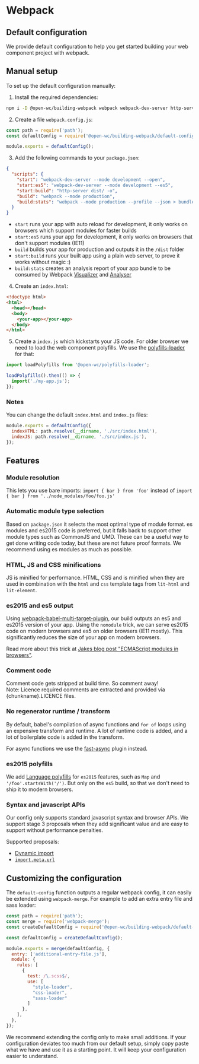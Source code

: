 # Webpack

[//]: # (AUTO INSERT HEADER PREPUBLISH)

## Default configuration
We provide default configuration to help you get started building your web component project with webpack.

## Manual setup
To set up the default configuration manually:

1. Install the required dependencies:
```bash
npm i -D @open-wc/building-webpack webpack webpack-dev-server http-server
```

2. Create a file `webpack.config.js`:
```javascript
const path = require('path');
const defaultConfig = require('@open-wc/building-webpack/default-config');

module.exports = defaultConfig();
```

3. Add the following commands to your `package.json`:
```json
{
  "scripts": {
    "start": "webpack-dev-server --mode development --open",
    "start:es5": "webpack-dev-server --mode development --es5",
    "start:build": "http-server dist/ -o",
    "build": "webpack --mode production",
    "build:stats": "webpack --mode production --profile --json > bundle-stats.json"
  }
}
```
- `start` runs your app with auto reload for development, it only works on browsers which support modules for faster builds
- `start:es5` runs your app for development, it only works on browsers that don't support modules (IE11)
- `build` builds your app for production and outputs it in the `/dist` folder
- `start:build` runs your built app using a plain web server, to prove it works without magic :)
- `build:stats` creates an analysis report of your app bundle to be consumed by Webpack [Visualizer](https://chrisbateman.github.io/webpack-visualizer/) and [Analyser](https://webpack.github.io/analyse/)

4. Create an `index.html`:
```html
<!doctype html>
<html>
  <head></head>
  <body>
    <your-app></your-app>
  </body>
</html>
```

5. Create a `index.js` which kickstarts your JS code.
For older browser we need to load the web component polyfills. We use the [polyfills-loader](https://open-wc.org/building/polyfills-loader.html) for that:

```javascript
import loadPolyfills from '@open-wc/polyfills-loader';

loadPolyfills().then(() => {
  import('./my-app.js');
});
```

### Notes
You can change the default `index.html` and `index.js` files:

```javascript
module.exports = defaultConfig({
  indexHTML: path.resolve(__dirname, './src/index.html'),
  indexJS: path.resolve(__dirname, './src/index.js'),
});
```

## Features

### Module resolution
This lets you use bare imports: `import { bar } from 'foo'` instead of `import { bar } from '../node_modules/foo/foo.js'`

### Automatic module type selection
Based on `package.json` it selects the most optimal type of module format. es modules and es2015 code is preferred, but it falls back to support other module types such as CommonJS and UMD. These can be a useful way to get done writing code today, but these are not future proof formats. We recommend using es modules as much as possible.

### HTML, JS and CSS minifications
JS is minified for performance. HTML, CSS and is minified when they are used in combination with the `html` and `css` template tags from `lit-html` and `lit-element`.

### es2015 and es5 output
Using [webpack-babel-multi-target-plugin](https://www.npmjs.com/package/webpack-babel-multi-target-plugin), our build outputs an es5 and es2015 version of your app. Using the `nomodule` trick, we can serve es2015 code on modern browsers and es5 on older browsers (IE11 mostly). This significantly reduces the size of your app on modern browsers.

Read more about this trick at [Jakes blog post "ECMAScript modules in browsers"](https://jakearchibald.com/2017/es-modules-in-browsers/).

### Comment code
Comment code gets stripped at build time. So comment away!  
Note: Licence required comments are extracted and provided via {chunkname}.LICENCE files.

### No regenerator runtime / transform
By default, babel's compilation of async functions and `for of` loops using an expensive transform and runtime. A lot of runtime code is added, and a lot of boilerplate code is added in the transform.

For async functions we use the [fast-async](https://github.com/MatAtBread/fast-async) plugin instead.

### es2015 polyfills
We add [Language polyfills](https://github.com/zloirock/core-js) for `es2015` features, such as `Map` and `'/foo'.startsWith('/')`. But only on the `es5` build, so that we don't need to ship it to modern browsers.

### Syntax and javascript APIs
Our config only supports standard javascript syntax and browser APIs. We support stage 3 proposals when they add significant value and are easy to support without performance penalties.

Supported proposals:
- [Dynamic import](https://github.com/tc39/proposal-dynamic-import)
- [`import.meta.url`](https://github.com/tc39/proposal-import-meta)

## Customizing the configuration
The `default-config` function outputs a regular webpack config, it can easily be extended using `webpack-merge`. For example to add an extra entry file and sass loader:

```javascript
const path = require('path');
const merge = require('webpack-merge');
const createDefaultConfig = require('@open-wc/building-webpack/default-config');

const defaultConfig = createDefaultConfig();

module.exports = merge(defaultConfig, {
  entry: ['additional-entry-file.js'],
  module: {
    rules: [
      {
        test: /\.scss$/,
        use: [
          "style-loader",
          "css-loader",
          "sass-loader"
        ]
      },
    ],
  },
});
```

We recommend extending the config only to make small additions.
If your configuration deviates too much from our default setup, simply copy paste what we have and use it as a starting point.
It will keep your configuration easier to understand.
